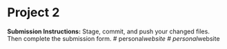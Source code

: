 # Project 2

**Submission Instructions:** Stage, commit, and push your changed files. Then complete the submission form.
#   p e r s o n a l _ w e b s i t e  
 #   p e r s o n a l _ w e b s i t e  
 